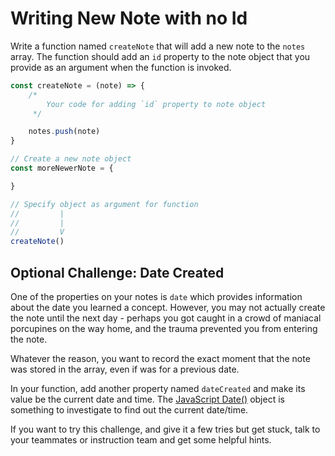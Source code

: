 # Writing New Note with no Id

Write a function named `createNote` that will add a new note to the `notes` array. The function should add an `id` property to the note object that you provide as an argument when the function is invoked.

```js
const createNote = (note) => {
    /*
        Your code for adding `id` property to note object
     */

    notes.push(note)
}

// Create a new note object
const moreNewerNote = {

}

// Specify object as argument for function
//         |
//         |
//         V
createNote()
```

## Optional Challenge: Date Created

One of the properties on your notes is `date` which provides information about the date you learned a concept. However, you may not actually create the note until the next day - perhaps you got caught in a crowd of maniacal porcupines on the way home, and the trauma prevented you from entering the note.

Whatever the reason, you want to record the exact moment that the note was stored in the array, even if was for a previous date.

In your function, add another property named `dateCreated` and make its value be the current date and time. The [JavaScript Date()](https://developer.mozilla.org/en-US/docs/Web/JavaScript/Reference/Global_Objects/Date/now) object is something to investigate to find out the current date/time.

If you want to try this challenge, and give it a few tries but get stuck, talk to your teammates or instruction team and get some helpful hints.

